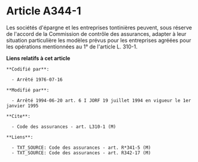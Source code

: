 # Article A344-1

Les sociétés d'épargne et les entreprises tontinières peuvent, sous réserve de l'accord de la Commission de contrôle des
assurances, adapter à leur situation particulière les modèles prévus pour les entreprises agréées pour les opérations
mentionnées au 1° de l'article L. 310-1.

**Liens relatifs à cet article**

	**Codifié par**:

	  - Arrêté 1976-07-16

	**Modifié par**:

	  - Arrêté 1994-06-20 art. 6 I JORF 19 juillet 1994 en vigueur le 1er janvier 1995

	**Cite**:

	  - Code des assurances - art. L310-1 (M)

	**Liens**:

	  - TXT_SOURCE: Code des assurances - art. R*341-5 (M)
	  - TXT_SOURCE: Code des assurances - art. R342-17 (M)
